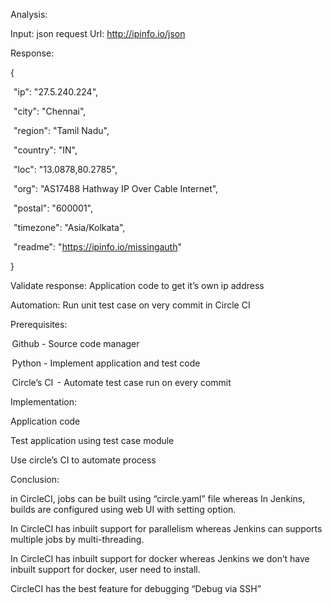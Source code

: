 Analysis: 

Input: json request 
Url: http://ipinfo.io/json 

Response: 

{ 

  "ip": "27.5.240.224", 

  "city": "Chennai", 

  "region": "Tamil Nadu", 

  "country": "IN", 

  "loc": "13.0878,80.2785", 

  "org": "AS17488 Hathway IP Over Cable Internet", 

  "postal": "600001", 

  "timezone": "Asia/Kolkata", 

  "readme": "https://ipinfo.io/missingauth" 

} 
 
Validate response: 
Application code to get it’s own ip address 

Automation: 
Run unit test case on very commit in Circle CI 
 
 Prerequisites: 

 Github - Source code manager 

 Python - Implement application and test code 

 Circle’s CI  - Automate test case run on every commit 

Implementation: 

Application code 

Test application using test case module 

Use circle’s CI to automate process 

Conclusion: 

in CircleCI, jobs can be built using “circle.yaml” file whereas In Jenkins, builds are configured using web UI with setting option. 

In CircleCI has inbuilt support for parallelism whereas Jenkins can supports multiple jobs by multi-threading. 

In CircleCI has inbuilt support for docker whereas Jenkins we don’t have inbuilt support for docker, user need to install. 

CircleCI has the best feature for debugging “Debug via SSH”  
